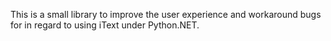 This is a small library to improve the user experience and workaround bugs for
in regard to using iText under Python.NET.